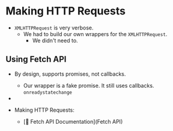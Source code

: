 # Making HTTP Requests
* `XMLHTTPRequest` is very verbose.
  * We had to build our own wrappers for the `XMLHTTPRequest`. 
    * We didn't need to.

## Using Fetch API
* By design, supports promises, not callbacks.
  * Our wrapper is a fake promise. It still uses callbacks. `onreadystatechange`
* 

* Making HTTP Requests:
  *  [📜 Fetch API Documentation](Fetch API)
